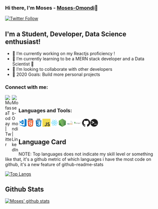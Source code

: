 ### Hi there, I'm Moses - [Moses-Omondi](https://github.com/Moses-Omondi)👋

[![Twitter Follow](https://img.shields.io/twitter/follow/MufasaToday?color=1DA1F2&logo=twitter&style=for-the-badge)](https://twitter.com/intent/follow?original_referer=https%3A%2F%2Fgithub.com%2FMufasaToday&screen_name=MufasaToday)

## I'm a Student, Developer, Data Science enthusiast!

- 🔭 I’m currently working on my Reactjs proficiency !
- 🌱 I’m currently learning to be a MERN stack developer and a Data Scientist 🤣
- 👯 I’m looking to collaborate with other developers
- 🥅 2020 Goals: Build more personal projects

### Connect with me:

[<img align="left" alt="MufasaToday | Twitter" width="22px" src="https://cdn.jsdelivr.net/npm/simple-icons@v3/icons/twitter.svg" />](https://twitter.com/MufasaToday)
[<img align="left" alt="Moses-Omondi | LinkedIn" width="22px" src="https://cdn.jsdelivr.net/npm/simple-icons@v3/icons/linkedin.svg" />](https://www.linkedin.com/in/moses-omondi-a5391599/)

<br />

### Languages and Tools:

<img align="left" alt="Visual Studio Code" width="26px" src="https://raw.githubusercontent.com/github/explore/80688e429a7d4ef2fca1e82350fe8e3517d3494d/topics/visual-studio-code/visual-studio-code.png" />
<img align="left" alt="html5" width="26px" src="https://raw.githubusercontent.com/github/explore/80688e429a7d4ef2fca1e82350fe8e3517d3494d/topics/html/html.png" />
<img align="left" alt="CSS3" width="26px" src="https://raw.githubusercontent.com/github/explore/80688e429a7d4ef2fca1e82350fe8e3517d3494d/topics/css/css.png" />
<img align="left" alt="javascript" width="26px" src="https://raw.githubusercontent.com/github/explore/80688e429a7d4ef2fca1e82350fe8e3517d3494d/topics/javascript/javascript.png" />
<img align="left" alt="React" width="26px" src="https://raw.githubusercontent.com/github/explore/80688e429a7d4ef2fca1e82350fe8e3517d3494d/topics/react/react.png" />
<img align="left" alt="node.js" width="26px" src="https://raw.githubusercontent.com/github/explore/80688e429a7d4ef2fca1e82350fe8e3517d3494d/topics/nodejs/nodejs.png" />
<img align="left" alt="mysql" width="26px" src="https://raw.githubusercontent.com/github/explore/80688e429a7d4ef2fca1e82350fe8e3517d3494d/topics/mysql/mysql.png" />
<img align="left" alt="mongodb" width="26px" src="https://raw.githubusercontent.com/github/explore/80688e429a7d4ef2fca1e82350fe8e3517d3494d/topics/mongodb/mongodb.png" />
<img align="left" alt="github" width="26px" src="https://raw.githubusercontent.com/github/explore/78df643247d429f6cc873026c0622819ad797942/topics/github/github.png" />
<img align="left" alt="terminal" width="26px" src="https://raw.githubusercontent.com/github/explore/80688e429a7d4ef2fca1e82350fe8e3517d3494d/topics/terminal/terminal.png" />

<br />
<br />

## Language Card

NOTE: Top languages does not indicate my skill level or something like that, it's a github metric of which languages i have the most code on github, it's a new feature of github-readme-stats

[![Top Langs](https://github-readme-stats.vercel.app/api/top-langs/?username=Moses-Omondi&theme=algolia&show_icons=true)](https://github.com/Moses-Omondi/github-readme-stats)

## Github Stats

[![Moses' github stats](https://github-readme-stats.vercel.app/api?username=Moses-Omondi&theme=vision-friendly-dark&show_icons=true)](https://github.com/Moses-Omondi/github-readme-stats)
